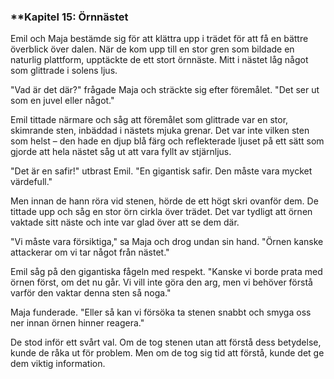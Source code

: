 ### **Kapitel 15: Örnnästet

Emil och Maja bestämde sig för att klättra upp i trädet för att få en bättre överblick över dalen. När de kom upp till en stor gren som bildade en naturlig plattform, upptäckte de ett stort örnnäste. Mitt i nästet låg något som glittrade i solens ljus.

"Vad är det där?" frågade Maja och sträckte sig efter föremålet. "Det ser ut som en juvel eller något."

Emil tittade närmare och såg att föremålet som glittrade var en stor, skimrande sten, inbäddad i nästets mjuka grenar. Det var inte vilken sten som helst – den hade en djup blå färg och reflekterade ljuset på ett sätt som gjorde att hela nästet såg ut att vara fyllt av stjärnljus.

"Det är en safir!" utbrast Emil. "En gigantisk safir. Den måste vara mycket värdefull."

Men innan de hann röra vid stenen, hörde de ett högt skri ovanför dem. De tittade upp och såg en stor örn cirkla över trädet. Det var tydligt att örnen vaktade sitt näste och inte var glad över att se dem där.

"Vi måste vara försiktiga," sa Maja och drog undan sin hand. "Örnen kanske attackerar om vi tar något från nästet."

Emil såg på den gigantiska fågeln med respekt. "Kanske vi borde prata med örnen först, om det nu går. Vi vill inte göra den arg, men vi behöver förstå varför den vaktar denna sten så noga."

Maja funderade. "Eller så kan vi försöka ta stenen snabbt och smyga oss ner innan örnen hinner reagera."

De stod inför ett svårt val. Om de tog stenen utan att förstå dess betydelse, kunde de råka ut för problem. Men om de tog sig tid att förstå, kunde det ge dem viktig information.
